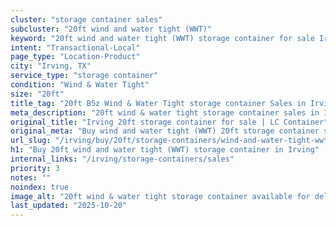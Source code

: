 ```yaml
---
cluster: "storage container sales"
subcluster: "20ft wind and water tight (WWT)"
keyword: "20ft wind and water tight (WWT) storage container for sale Irving, TX"
intent: "Transactional-Local"
page_type: "Location-Product"
city: "Irving, TX"
service_type: "storage container"
condition: "Wind & Water Tight"
size: "20ft"
title_tag: "20ft B5z Wind & Water Tight storage container Sales in Irving | LC Container"
meta_description: "20ft wind & water tight storage container sales in Irving. Fast delivery, competitive pricing. Serving storage containers area. Quote ID: L6B. Call (214) 524-4168 for your free quote today."
original_title: "Irving 20ft storage container for sale | LC Container"
original_meta: "Buy wind and water tight (WWT) 20ft storage container sale with local delivery in Irving, TX. LC Container — local Since 2003. Request a fast quote today."
url_slug: "/irving/buy/20ft/storage-containers/wind-and-water-tight-wwt"
h1: "Buy 20ft wind and water tight (WWT) storage container in Irving"
internal_links: "/irving/storage-containers/sales"
priority: 3
notes: ""
noindex: true
image_alt: "20ft wind & water tight storage container available for delivery in Irving"
last_updated: "2025-10-20"
---
```


<!-- TODO: Add unique city/inventory copy, images, and internal links here. -->
